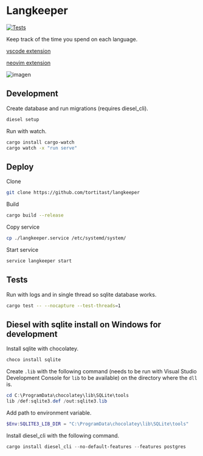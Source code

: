 # Langkeeper

[![Tests](https://github.com/TortitasT/langkeeper/actions/workflows/rust.yml/badge.svg)](https://github.com/TortitasT/langkeeper/actions/workflows/rust.yml)

Keep track of the time you spend on each language.

[vscode extension](https://github.com/TortitasT/vscode-langkeeper)

[neovim extension](https://github.com/TortitasT/langkeeper.nvim)

![imagen](https://github.com/TortitasT/langkeeper/assets/102045600/8d0b83fb-2f5f-49f3-a73d-4d043b17fab5)

## Development

Create database and run migrations (requires diesel_cli).

```bash
diesel setup
```

Run with watch.

```bash
cargo install cargo-watch
cargo watch -x "run serve"
```

## Deploy

Clone

```bash
git clone https://github.com/tortitast/langkeeper
```

Build

```bash
cargo build --release
```

Copy service

```bash
cp ./langkeeper.service /etc/systemd/system/
```

Start service

```bash
service langkeeper start
```

## Tests

Run with logs and in single thread so sqlite database works.

```bash
cargo test -- --nocapture --test-threads=1
```

## Diesel with sqlite install on Windows for development

Install sqlite with chocolatey.

```powershell
choco install sqlite
```

Create `.lib` with the following command (needs to be run with Visual Studio Development Console for `lib` to be available) on the directory where the `dll` is.

```powershell
cd C:\ProgramData\chocolatey\lib\SQLite\tools
lib /def:sqlite3.def /out:sqlite3.lib
```

Add path to environment variable.

```powershell
$Env:SQLITE3_LIB_DIR = "C:\ProgramData\chocolatey\lib\SQLite\tools"
```

Install diesel_cli with the following command.

```powershell
cargo install diesel_cli --no-default-features --features postgres
```

